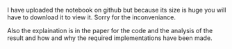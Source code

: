 I have uploaded the notebook on github but because its size is huge you will have to download it to view it. Sorry for the inconveniance.

Also the explaination is in the paper for the code and the analysis of the result and how and why the required implementations have been made.
